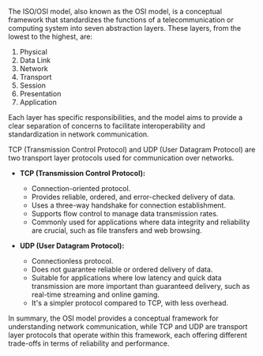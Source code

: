 The ISO/OSI model, also known as the OSI model, is a conceptual framework that standardizes the functions of a telecommunication or computing system into seven abstraction layers. These layers, from the lowest to the highest, are:

1. Physical
2. Data Link
3. Network
4. Transport
5. Session
6. Presentation
7. Application

Each layer has specific responsibilities, and the model aims to provide a clear separation of concerns to facilitate interoperability and standardization in network communication.

TCP (Transmission Control Protocol) and UDP (User Datagram Protocol) are two transport layer protocols used for communication over networks.

- **TCP (Transmission Control Protocol):**
  - Connection-oriented protocol.
  - Provides reliable, ordered, and error-checked delivery of data.
  - Uses a three-way handshake for connection establishment.
  - Supports flow control to manage data transmission rates.
  - Commonly used for applications where data integrity and reliability are crucial, such as file transfers and web browsing.

- **UDP (User Datagram Protocol):**
  - Connectionless protocol.
  - Does not guarantee reliable or ordered delivery of data.
  - Suitable for applications where low latency and quick data transmission are more important than guaranteed delivery, such as real-time streaming and online gaming.
  - It's a simpler protocol compared to TCP, with less overhead.

In summary, the OSI model provides a conceptual framework for understanding network communication, while TCP and UDP are transport layer protocols that operate within this framework, each offering different trade-offs in terms of reliability and performance.
